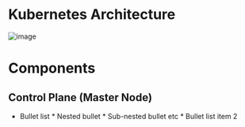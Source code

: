 # Kubernetes Architecture



![image](https://user-images.githubusercontent.com/63234624/145684973-0c1d9f5a-c7e0-4a13-9a26-b92e6692bb91.png)


# Components

## Control Plane (Master Node)

* Bullet list
              * Nested bullet
                  * Sub-nested bullet etc
          * Bullet list item 2
